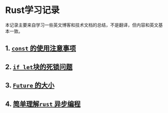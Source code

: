 # Rust学习记录

本记录主要来自学习一些英文博客和技术文档的总结，不是翻译，但内容和英文基本一致。

## 1. [`const` 的使用注意事项](./doc/const的使用注意事项.md)

## 2. [`if let`块的死锁问题](./doc/if%20let块的死锁问题.md)

## 3. [`Future` 的大小](./doc/Future的大小.md)

## 4. [简单理解`rust` 异步编程](./doc/简单理解rust异步编程.md)
